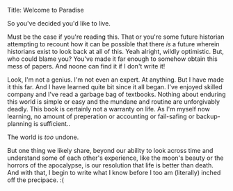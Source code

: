 Title: Welcome to Paradise

So you've decided you'd like to live.

Must be the case if you're reading this. That or you're some future historian attempting to recount how it can be possible that there *is* a future wherein historians exist to look back at all of this. Yeah alright, wildly optimistic. But, who could blame you? You've made it far enough to somehow obtain this mess of papers. And noone can find it if I don't write it!

Look, I'm not a genius. I'm not even an expert. At anything. But I have made it this far. And I have learned quite bit since it all began. I've enjoyed skilled company and I've read a garbage bag of textbooks. Nothing about enduring this world is simple or easy and the mundane and routine are unforgivably deadly. This book is certainly not a warranty on life. As I'm myself now learning, no amount of preperation or accounting or fail-safing or backup-planning is sufficient..

The world is *too* undone.

But one thing we likely share, beyond our ability to look across time and understand some of each other's experience, like the moon's beauty or the horrors of the apocalypse, is our resolution that life is better than death. And with that, I begin to write what I know before I too am (literally) inched off the precipace. :(
